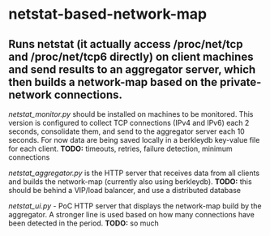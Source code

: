 netstat-based-network-map
=========================

## Runs netstat (it actually access /proc/net/tcp and /proc/net/tcp6 directly) on client machines and send results to an aggregator server, which then builds a network-map based on the private-network connections. ##

*netstat_monitor.py* should be installed on machines to be monitored. This version is configured to collect TCP connections (IPv4 and IPv6) each 2 seconds, consolidate them, and send to the aggregator server each 10 seconds. 
For now data are being saved locally in a berkleydb key-value file for each client.
**TODO:** timeouts, retries, failure detection, minimum connections

*netstat_aggregator.py* is the HTTP server that receives data from all clients and builds the network-map (currently also using berkleydb).
**TODO:** this should be behind a VIP/load balancer, and use a distributed database

*netstat_ui.py* - PoC HTTP server that displays the network-map build by the aggregator. A stronger line is used based on how many connections have been detected in the period.
**TODO:** so much


